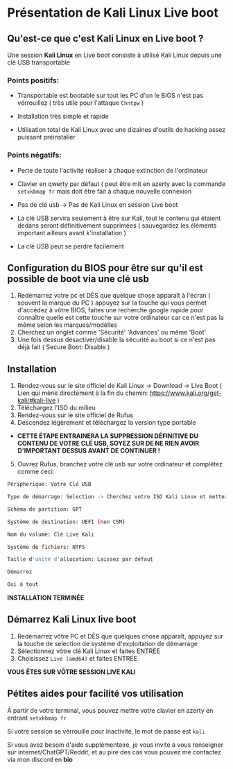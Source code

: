 # Présentation de Kali Linux Live boot 

## Qu'est-ce que c'est Kali Linux en Live boot ?
Une session __Kali Linux__ en Live boot consiste à utilisé Kali Linux depuis une clé USB transportable

### Points positifs: 
- Transportable est bootable sur tout les PC d'on le BIOS n'est pas vérrouillez ( très utile pour l'attaque `Chntpw` ) 

- Installation très simple et rapide

- Utilisation total de Kali Linux avec une dizaines d'outils de hacking assez puissant préinstaller 
### Points négatifs:
- Perte de toute l'activité réaliser à chaque extinction de l'ordinateur 

- Clavier en qwerty par défaut ( peut être mit en azerty avec la commande `setxkbmap fr` mais doit être fait à chaque nouvelle connexion 

- Pas de clé usb -> Pas de Kali Linux en session Live boot 

- La clé USB servira seulement à être sur Kali, tout le contenu qui étaient dedans seront définitivement supprimées ( sauvegardez les éléments important ailleurs avant k'installation )

- La clé USB peut se perdre facilement

## Configuration du BIOS pour être sur qu'il est possible de boot via une clé usb
1. Redémarrez votre pc et DÈS que quelque chose apparaît à l'écran ( souvent la marque du PC ) appuyez sur la touche qui vous permet d'accèdez à vôtre BIOS, faites une recherche google rapide pour connaître quelle est cette touche sur votre ordinateur car ce n'est pas la même selon les marques/modèlles
2. Cherchez un onglet comme 'Sécurité'  'Advances' ou même 'Boot' 
3. Une fois dessus désactiver/disable la sécurité au boot si ce n'est pas déjà fait ( Secure Boot: Disable ) 

## Installation 

1. Rendez-vous sur le site officiel de Kali Linux -> Download -> Live Boot ( Lien qui mène directement à la fin du chemin: https://www.kali.org/get-kali/#kali-live ) 
2. Téléchargez l'ISO du milieu
3. Rendez-vous sur le site officiel de Rufus
4. Descendez légèrement et téléchargez la version type portable
- __CETTE ÉTAPE ENTRAINERA LA SUPPRESSION DÉFINITIVE DU CONTENU DE VOTRE CLÉ USB, SOYEZ SUR DE NE RIEN AVOIR D'IMPORTANT DESSUS AVANT DE CONTINUER !__ 
5. Ouvrez Rufus, branchez votre clé usb sur votre ordinateur et complétez comme ceci: 

```bash 
Péripherique: Votre Clé USB 

Type de démarrage: Selection -> Cherchez votre ISO Kali Linux et mettez le

Schéma de partition: GPT

Système de destination: UEFI (non CSM)

Nom du volume: Clé Live Kali

Système de fichiers: NTFS

Taille d'unité d'allocation: Laissez par défaut

Démarrez

Oui à tout
```

**INSTALLATION TERMINÉE**


## Démarrez Kali Linux live boot 

1. Redémarrez vôtre PC et DÈS que quelques chose apparaît, appuyez sur la touche de selection de système d'exploitation de démarrage 
2. Sélectionnez vôtre clé Kali Linux et faites ENTRÉE 
3. Choisissez `Live (amd64)` et faites ENTRÉE 

**VOUS ÊTES SUR VÔTRE SESSION LIVE KALI**

## Pétites aides pour facilité vos utilisation 

À partir de votre terminal, vous pouvez mettre votre clavier en azerty en entrant ```setxkbmap fr```

Si votre session se vérrouille pour inactivité, le mot de passe est `kali`

Si vous avez besoin d'aide supplémentaire, je vous invite à vous renseigner sur internet/ChatGPT/Reddit, et au pire des cas vous pouvez me contactez via mon discord en __bio__

